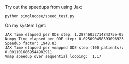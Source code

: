 Try out the speedups from using Jax:
```
python simglucose/speed_test.py
```

On my system I get:
```
JAX Time elapsed per ODE step: 1.2874603271484375e-05
Numpy Time elapsed per ODE step: 0.025090458393096923
Speedup factor: 1948.83
JAX Time elapsed per vmapped ODE step (100 patients): 0.0011016869544982911
Vmap speedup over sequential looping:  1.17
```
